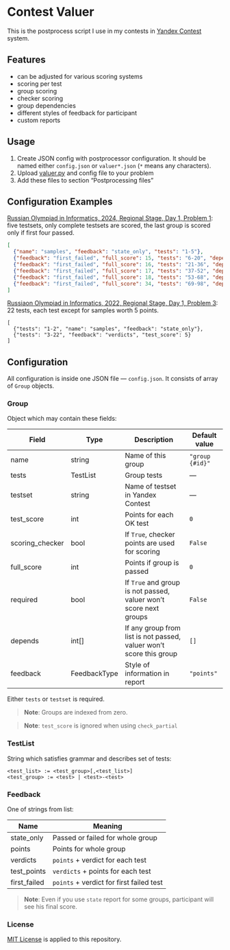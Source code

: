 # Contest Valuer

This is the postprocess script I use in my contests in [Yandex Contest](https://contest.yandex.com/) system.

## Features

- can be adjusted for various scoring systems
- scoring per test
- group scoring
- checker scoring
- group dependencies
- different styles of feedback for participant
- custom reports

## Usage

1. Create JSON config with postprocessor configuration. It should be named either `config.json` or `valuer*.json` (`*` means any characters).
2. Upload [valuer.py](valuer.py) and config file to your problem
3. Add these files to section “Postprocessing files”

## Configuration Examples

[Russian Olympiad in Informatics, 2024, Regional Stage, Day 1, Problem 1](https://nerc.itmo.ru/school/archive/2023-2024/ru-olymp-regional-2024-day1.pdf): five testsets, only complete testsets are scored, the last group is scored only if first four passed.

```json
[
  {"name": "samples", "feedback": "state_only", "tests": "1-5"},
  {"feedback": "first_failed", "full_score": 15, "tests": "6-20", "depends": []},
  {"feedback": "first_failed", "full_score": 16, "tests": "21-36", "depends": []},
  {"feedback": "first_failed", "full_score": 17, "tests": "37-52", "depends": []},
  {"feedback": "first_failed", "full_score": 18, "tests": "53-68", "depends": []},
  {"feedback": "first_failed", "full_score": 34, "tests": "69-98", "depends": [1, 2, 3, 4]}
]
```

[Russiaon Olympiad in Informatics, 2022, Regional Stage, Day 1, Problem 3](https://nerc.itmo.ru/school/archive/2021-2022/ru-olymp-regional-2022-day1.pdf): 22 tests, each test except for samples worth 5 points.

```
[
  {"tests": "1-2", "name": "samples", "feedback": "state_only"},
  {"tests": "3-22", "feedback": "verdicts", "test_score": 5}
]
```

## Configuration

All configuration is inside one JSON file — `config.json`. It consists of array of `Group` objects.

### Group

Object which may contain these fields:

Field | Type | Description | Default value
--- | --- | --- | ---
name | string | Name of this group | `"group {#id}"`
tests | TestList | Group tests | —
testset | string | Name of testset in Yandex Contest | —
test_score | int | Points for each OK test | `0`
scoring_checker | bool | If `True`, checker points are used for scoring | `False`
full_score | int | Points if group is passed | `0`
required | bool | If `True` and group is not passed, valuer won’t score next groups | `False`
depends | int[] | If any group from list is not passed, valuer won’t score this group | `[]`
feedback | FeedbackType | Style of information in report | `"points"`

Either `tests` or `testset` is required.

> **Note**: Groups are indexed from zero.

> **Note**: `test_score` is ignored when using `check_partial`

### TestList

String which satisfies grammar and describes set of tests:

```
<test_list> := <test_group>[,<test_list>]
<test_group> := <test> | <test>-<test>
```

### Feedback

One of strings from list:

Name | Meaning
--- | ---
state_only | Passed or failed for whole group
points | Points for whole group
verdicts | `points` + verdict for each test
test_points | `verdicts` + points for each test
first_failed | `points` + verdict for first failed test

> **Note**: Even if you use `state` report for some groups, participant will see his final score.

### License

[MIT License](LICENSE) is applied to this repository.
